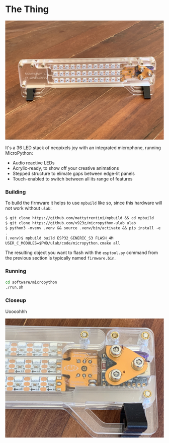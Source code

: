 # The Thing

![the_thing](./images/the_thing.jpg)

It's a 36 LED stack of neopixels joy with an integrated microphone, running MicroPython:

* Audio reactive LEDs
* Acrylic-ready, to show off your creative animations
* Stepped structure to elimate gaps between edge-lit panels
* Touch-enabled to switch between all its range of features


### Building

To build the firmware it helps to use `mpbuild` like so, since this hardware will not work without `ulab`:

```
$ git clone https://github.com/mattytrentini/mpbuild && cd mpbuild
$ git clone https://github.com/v923z/micropython-ulab ulab
$ python3 -mvenv .venv && source .venv/bin/activate && pip install -e .
(.venv)$ mpbuild build ESP32_GENERIC_S3 FLASH_4M USER_C_MODULES=$PWD/ulab/code/micropython.cmake all
```

The resulting object you want to flash with the `esptool.py` command from the previous section is typically named `firmware.bin`.

### Running

```sh
cd software/micropython
./run.sh
```

### Closeup

Uoooohhh

![the_thing_detail](./images/the_thing_detail.jpg)